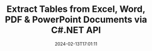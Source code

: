 ---
############################# Static ############################
layout: "auto-gen-parser"
date: 2024-02-13T17:01:11
draft: false
otherformats: 

############################# Head ############################
head_title: "Extract Tables from PDF, DOCX, PPTX, XLSX, EPUB & More via C#.NET API"
head_description: "GroupDocs.Parser .NET API enables progreammers to extract tables from PDF, DOC, DOCX, PPT, PPTX, EML, MSG, XLS, XLSX, CSV, ODT, RTF & many other documents types inside .NET Apps."

############################# Header ############################
title: "Extract Tables from Excel, Word, PDF & PowerPoint Documents via C#.NET API"
description: "GroupDocs.Parser .NET API allows programmers to extract tables from PDF, DOC, DOCX, PPT, PPTX, EML, MSG, XLS, XLSX, CSV, ODT, RTF & EPUB documents or pages."
bg_image: "https://cms.admin.containerize.com/templates/aspose/App_Themes/V3/images/bg/header1.png"
bg_overlay: false
button:
    enable: true
    icon: "fas fa-arrow-down"
    label: "Download Free Trial"
    link: "https://downloads.groupdocs.com/parser/net"

############################# SubMenu ############################
submenu:
    enable: true

    left:
        img_alt: "GroupDocs.Parser for .NET"
        image: "https://cms.admin.containerize.com/templates/groupdocs/images/product-logos/90x90-noborder/groupdocs-parser-net.png"
        product: "GroupDocs.Parser"
        platform: ".NET"

    middle:
        button:

            # button loop
            - link: "https://apireference.groupdocs.com/parser/net"
              text: "API Reference"

            # button loop
            - link: "https://github.com/groupdocs-parser"
              text: "Code Examples"

            # button loop
            - link: "https://products.groupdocs.app/parser/family"
              text: "Live Demos"

            # button loop
            - link: "https://purchase.groupdocs.com/pricing/parser/net"
              text: "Pricing"

    right:
        link_download: "https://downloads.groupdocs.com/parser"
        link_learn: "https://docs.groupdocs.com/parser/net"
        link_buy: "https://purchase.groupdocs.com"

############################# About ############################
about:
    enable: true
    title: "How to Extract Tables from MD files via .NET API?"
    content: |
        Table is the collection of cells arranged in rows and columns. Tables play a very important role in storing as well as organizing detailed or complicated data allowing the users to easily read and view it. Tables can be used in many ways, such as making lists, comparing information, align data, group information, highlight trends or patterns in data and many more. GroupDocs.Parser for .NET is a useufly API that allows software programmers to develop solution for extracting tables, text and images from various kinds of supported documents formats, such as such as PDF, Emails, Ebooks, Word (DOC, DOCX), PowerPoint (PPT, PPTX), Excel (XLS, XLSX), Emails (EML, MSG) formats and many more. The .NET API has included several important features for working with tables, such as extract all tables from a documents, extract table from a particular page, get table cell data, get total number of a table rows and columns, get row height, print data of a table and may more.
        
        

############################# Steps ############################
steps:
    enable: true
    title_left: "Extract tables from MD in .NET"
    content_left: |
        [GroupDocs.Parser for .NET](/parser/net/) makes it easy for C# developers to extract tables from a MD file by implementing a few easy steps.
        
        * Instantiate [Parser](https://reference.groupdocs.com/net/parser/groupdocs.parser/parser) object for the initial document;
        * Check if the document supports table extraction;
        * Instantiate [PageTableAreaOptions](https://reference.groupdocs.com/parser/net/groupdocs.parser.options/pagetableareaoptions/) and [TemplateTableLayout](https://reference.groupdocs.com/parser/net/groupdocs.parser.templates/templatetablelayout/) classes to set the layout of tables
        * Call [GetTables](https://reference.groupdocs.com/parser/net/groupdocs.parser/parser/methods/gettables) method and obtain collection of [PageTableArea](https://reference.groupdocs.com/parser/net/groupdocs.parser.data/pagetablearea) objects;

    title_right: "Learn more about the tables extraction"
    content_right: |
        * <a href="https://docs.groupdocs.com/parser/net/extract-tables-from-document/">How to extract tables from document</a>
        * <a href="https://docs.groupdocs.com/parser/net/extract-tables-from-document-page/">How to extract tables from document page</a>
 
    code: |
     {{% parser/additional-styles %}}
     {{< parser/code-parser title="How to extract tables from MD file using C# example code">}}

        ```csharp    
        // Extract tables from MD file using GroupDocs.Parser API
        // Create an instance of Parser class
        using (Parser parser = new Parser(filePath)) {
            // Check if the document supports table extraction
            if (!parser.Features.Tables) {
                Console.WriteLine("Document isn't supports tables extraction.");
                return;
            }
            // Create the layout of tables
            TemplateTableLayout layout = new TemplateTableLayout(
                new double[] { 50, 95, 275, 415, 485, 545 },
                new double[] { 325, 340, 365, 395 });
            // Create the options for table extraction
            PageTableAreaOptions options = new PageTableAreaOptions(layout);
            // Extract tables from the document.
            IEnumerable<PageTableArea> tables = parser.GetTables(options);
            // Iterate over tables
            foreach (PageTableArea t in tables) {
                // Iterate over rows
                for (int row = 0; row < t.RowCount; row++) {
                    // Iterate over columns
                    for (int column = 0; column < t.ColumnCount; column++) {
                        // Get the table cell
                        PageTableAreaCell cell = t[row, column];
                        if (cell != null) {
                            // Print the table cell text
                            Console.Write(cell.Text);
                            Console.Write(" | ");
                        }
                    }
                    Console.WriteLine();
                }
                Console.WriteLine();
            }
        }
        ```
     {{< /parser/code-parser >}}

############################# More ############################
more:
    enable: true
    title_left: "System Requirements"
    content_left: |
        GroupDocs.Parser for .NET APIs are supported on all major platforms and operating systems. Before executing the code below, please make sure that you have the following prerequisites installed on your system.
        
        * Operating Systems: Microsoft Windows, Linux, MacOS
        * Development Environments: Microsoft Visual Studio, Xamarin, MonoDevelop
        * Frameworks
        * Download the latest version of GroupDocs.Parser for .NET from [Nuget](https://www.nuget.org/packages/groupdocs.parser)

    title_right: "Why Use GroupDocs.Parser for .NET"
    content_right: |
        * Plain text extraction support from any supported documents    
        * Documents parsing via user-defined templates    
        * Fully support structured text extraction    
        * Text searching via keyword as well as regular expression    
        * Extract formatted text, metadata, images, containers, and attachments    
        * Extract table of contents for some supported document formats    
        * Parse form data from PDF documents    
        * Extract hyperlinks from the document   

############################# About Formats ############################
about_formats:
    enable: true

############################# More Formats ############################
more_formats:
    enable: true
    title: "Extract Tables From Other Document Formats"
    content: |
        .NET documents parse & table scanning API for file formats and images. Extract data for some of the popular file formats as stated below.

############################# Back to top ###############################
back_to_top:
    enable: true
---